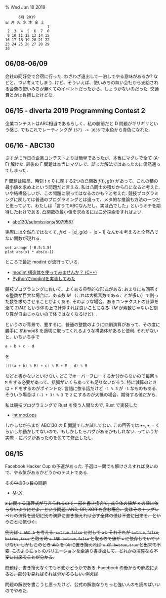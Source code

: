% Wed Jun 19 2019

```
      6月 2019         
日 月 火 水 木 金 土  
                   1  
 2  3  4  5  6  7  8  
 9 10 11 12 13 14 15  
16 17 18 19 20 21 22  
23 24 25 26 27 28 29  
30                    
```

## 06/08-06/09

会社の同好会で合宿に行った.
わざわざ遠出して一泊してやる意味があるか? などと、つい考えてしまう.
けど、そういえば、使いみちの無い会社から支給される会費の使いみちが無くてのイベントだったから、しょうがないのだった.
交通費とかは負担したけどな.

## 06/15 - diverta 2019 Programming Contest 2

企業コンテストはARC相当であるらしく、私の腕前だと D 問題がギリギリという感じ.
でもこれでレーティングが
`1571 -> 1636`
で水色から青色になれた.

## 06/16 - ABC130

さすがに昨日の企業コンテストよりは簡単であったが、本当にマグレで全て (A-F) 解けた.
最後の F 問題は本当にマグレで、誤った解法ではあったのに偶然通ってしまった.

F 問題は結局、時刻 $t \geq 0$ に関する2つの凸関数 $f(t), g(t)$ があって、これの積の最小値を求めよという問題だと言える.
私は凸同士の積だから凸になると考えた.
いや結構怪しいが、この問題に限ってはなるのかも？と考えた.
競技プログラミングに関しては普通のプログラミングとは違って、メタ的な推論も方法の一つだと思っていて、わたしは「言うてABCなんだし、実は凸でした」というオチを期待したわけである.
凸関数の最小値を求めるには三分探索をすればよい.

- [abc130/submissions/5979567](https://atcoder.jp/contests/abc130/submissions/5979567)

実際には全然凸ではなくて,
$f(x) = |x|, g(x) = |x-1|$
なんかを考えると全然凸でない関数が現れる.

```gnuplot
set xrange [-0.5:1.5]
plot abs(x) * abs(x-1)
```

ところで最近 modint が流行っている.

- [modint 構造体を使ってみませんか？ (C++)](http://noshi91.hatenablog.com/entry/2019/03/31/174006)
- [Pythonでmodintを実装してみた](https://qiita.com/wotsushi/items/c936838df992b706084c)

競技プログラミングにおいて、よくある典型的な形式がある:
あまりにも回答する整数が巨大な場合に、ある数 $M$ （これは大抵素数であることが多い）で割った数を求めさせることがよくある.
そのような場合、あるコンテクストの計算を全て $\mathbb Z / M \mathbb Z$ という体の上で計算すれば良いことになる（$M$ が素数じゃないと割り算が自由じゃないので体ではなくなるけど）.

というのが背景で、要するに、普通の整数のように四則演算があって、その度に勝手に $\bmod$ を適切に取ってくれるような構造体があると便利.
それがないと、いちいち手で

```cpp
a + b + c - d
```

を

```cpp
((((a + b) % M) + c) % M + M - d) % M
```

などと書かないといけない.
どこでオーバーフローするか分からないので毎回 `% M` をする必要があって、括弧がいくらあっても足りないだろう.
特に減算のときは `+ M` をするのがポイントだ.
言語に依る話だけど `-1 % 3` が `-1` なものもある.
そういう場合は `(-1 + 3) % 3` で `2` にするのが大抵の場合、期待する値だから.

私は競技プログラミングで Rust を使う人間なので, Rust で実装した:

- [int.mod.ops](http://cympfh.cc/procon/int.mod.ops.html)

しかしながらまだ ABC130 の E 問題でしか試してない.
この回答では `+=`, `+`, `-` くらいしか動かしてないので、もしかしたらバグがあるかもしれない.
っていうか実際 `-` にバグがあったのを慌てて修正したし.

## 06/15

Facebook Hacker Cup の予選があった.
予選は一問でも解けさえすれば良いので、やる気があるかどうかのテストである.

<strike>
その中の3つ目の問題

- [Mr.X](https://www.facebook.com/hackercup/problem/589264531559040/)

$x$ に関する論理式が与えられるので一部を書き換えて, 式全体の値が $x$ の値に依らないようにせよ、という問題.
AND, OR, XOR を含む場合、実はそのトップレベルの演算を適切に別の演算に書き換えれば必ず全体の値は不変に出来る、ということに気づく.

例えば `a AND b` を考える.
`x=true,false` に対して `a` `b` それぞれが
`a=true,false`, `b=true,true`
と取る時
`a AND b=true,false`
と取るので値が `x` に依存していていけない.
しかしこのとき `AND` を `OR` に置き換えれば
`a OR b=true,true`
と出来て不変.
このように `a` `b` のバリエーションを全通り書き出して、どれかの演算なら不変に出来ることが分かる.

問題は、書き換えなくても不変かどうかである.
Facebook の後からの解説によると、部分を見ればそれは分かるらしい.
例えば 
</strike>

問題の解説を書こうと思ったけど、公式の解説なりもっと強い人のを読めばいいのでやめた.
